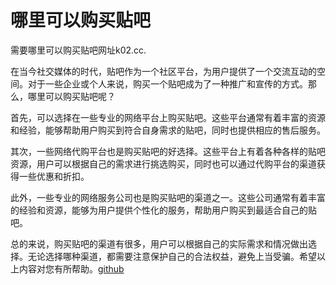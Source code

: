 # 哪里可以购买贴吧

需要哪里可以购买贴吧网址k02.cc.

在当今社交媒体的时代，贴吧作为一个社区平台，为用户提供了一个交流互动的空间。对于一些企业或个人来说，购买一个贴吧成为了一种推广和宣传的方式。那么，哪里可以购买贴吧呢？

首先，可以选择在一些专业的网络平台上购买贴吧。这些平台通常有着丰富的资源和经验，能够帮助用户购买到符合自身需求的贴吧，同时也提供相应的售后服务。

其次，一些网络代购平台也是购买贴吧的好选择。这些平台上有着各种各样的贴吧资源，用户可以根据自己的需求进行挑选购买，同时也可以通过代购平台的渠道获得一些优惠和折扣。

此外，一些专业的网络服务公司也是购买贴吧的渠道之一。这些公司通常有着丰富的经验和资源，能够为用户提供个性化的服务，帮助用户购买到最适合自己的贴吧。

总的来说，购买贴吧的渠道有很多，用户可以根据自己的实际需求和情况做出选择。无论选择哪种渠道，都需要注意保护自己的合法权益，避免上当受骗。希望以上内容对您有所帮助。[github](https://github.com)
